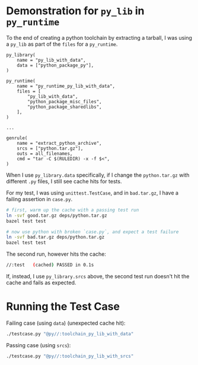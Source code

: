 # Demonstration for `py_lib` in `py_runtime`

To the end of creating a python toolchain by extracting a tarball, I was using a `py_lib` as part of the
`files` for a `py_runtime`.

```starlark
py_library(
    name = "py_lib_with_data",
    data = ["python_package_py"],
)

py_runtime(
    name = "py_runtime_py_lib_with_data",
    files = [
        "py_lib_with_data",
        "python_package_misc_files",
        "python_package_sharedlibs",
    ],
)

...

genrule(
    name = "extract_python_archive",
    srcs = ["python.tar.gz"],
    outs = all_filenames,
    cmd = "tar -C $(RULEDIR) -x -f $<",
)
```

When I use `py_library.data` specifically, if I change the `python.tar.gz` with different `.py` files, I still
see cache hits for tests.

For my test, I was using `unittest.TestCase`, and in `bad.tar.gz`, I have a failing assertion in `case.py`.

```sh
# first, warm up the cache with a passing test run
ln -svf good.tar.gz deps/python.tar.gz
bazel test test

# now use python with broken `case.py`, and expect a test failure
ln -svf bad.tar.gz deps/python.tar.gz
bazel test test
```

The second run, however hits the cache:


```sh
//:test   (cached) PASSED in 0.1s
```

If, instead, I use `py_library.srcs` above, the second test run doesn't hit the cache and fails as expected.

# Running the Test Case

Failing case (using `data`) (unexpected cache hit):
```sh
./testcase.py "@py//:toolchain_py_lib_with_data"
```

Passing case (using `srcs`):
```sh
./testcase.py "@py//:toolchain_py_lib_with_srcs"
```
